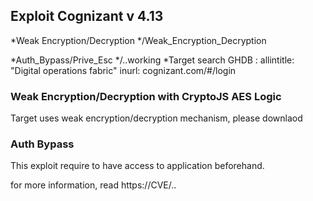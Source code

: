 ## Exploit Cognizant v 4.13 
*Weak Encryption/Decryption
*/Weak_Encryption_Decryption

*Auth_Bypass/Prive_Esc
*/..working
*Target search 
GHDB : allintitle: "Digital operations fabric"
	inurl: cognizant.com/#/login
	
### Weak Encryption/Decryption with CryptoJS AES Logic
Target uses weak encryption/decryption mechanism, please downlaod   

### Auth Bypass
This exploit require to have access to application beforehand. 
 
  

for more information, read https://CVE/..
